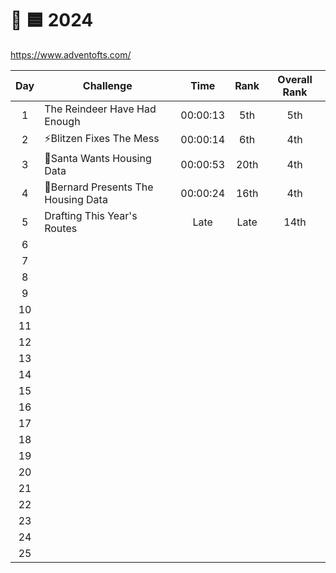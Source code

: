 # 🎄 🟦 2024

<https://www.adventofts.com/>

| Day | Challenge                           |   Time   | Rank | Overall Rank |
| :-: | ----------------------------------- | :------: | :--: | :----------: |
|  1  | The Reindeer Have Had Enough        | 00:00:13 | 5th  |     5th      |
|  2  | ⚡Blitzen Fixes The Mess            | 00:00:14 | 6th  |     4th      |
|  3  | 🎅Santa Wants Housing Data          | 00:00:53 | 20th |     4th      |
|  4  | 🎩Bernard Presents The Housing Data | 00:00:24 | 16th |     4th      |
|  5  | Drafting This Year's Routes         |   Late   | Late |     14th     |
|  6  |                                     |          |      |
|  7  |                                     |          |      |
|  8  |                                     |          |      |
|  9  |                                     |          |      |
| 10  |                                     |          |      |
| 11  |                                     |          |      |
| 12  |                                     |          |      |
| 13  |                                     |          |      |
| 14  |                                     |          |      |
| 15  |                                     |          |      |
| 16  |                                     |          |      |
| 17  |                                     |          |      |
| 18  |                                     |          |      |
| 19  |                                     |          |      |
| 20  |                                     |          |      |
| 21  |                                     |          |      |
| 22  |                                     |          |      |
| 23  |                                     |          |      |
| 24  |                                     |          |      |
| 25  |                                     |          |      |
